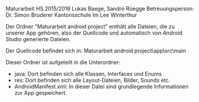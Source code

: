 Maturarbeit HS 2015/2016
Lukas Baege, Sandro Rüegge
Betreuungsperson: Dr. Simon Bruderer
Kantonsschule Im Lee Winterthur

Der Ordner "Maturarbeit android project" enthält alle Dateien, die zu unserer App gehören, also der Quellcode und automatisch von Android Studio generierte Dateien.

Der Quellcode befindet sich in:
Maturarbeit android project\app\src\main

Dieser Ordner ist aufgeteilt in die Unterordner:
- java: Dort befinden sich alle Klassen, Interfaces und Enums
- res: Dort befinden sich alle Layout-Dateien, Bilder, Sounds etc.
- AndroidManifest.xml: In dieser Datei sind grundlegende Informationen zur App gespeichert.
